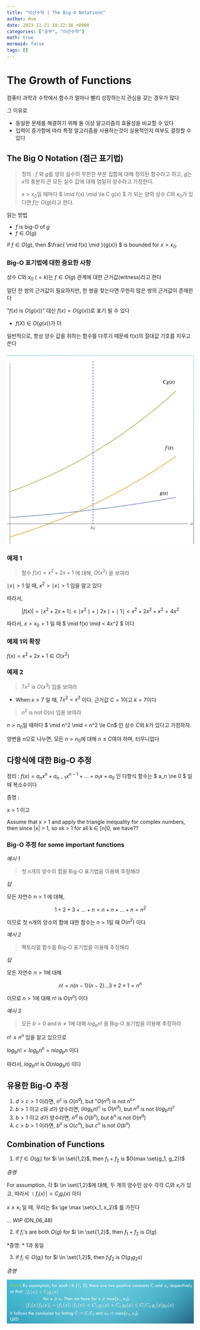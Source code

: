 ```yaml
---
title: "이산수학 | The Big-O Notationn"
author: Hve
date: 2023-11-21 10:22:38 +0900
categories: ["공부", "이산수학"]
math: true
mermaid: false
tags: []
---
```


# The Growth of Functions

컴퓨터 과학과 수학에서 함수가 얼마나 빨리 성장하는지 관심을 갖는 경우가 많다

그 이유로

- 동일한 문제를 해결하기 위해 둘 이상 알고리즘의 효율성을 비교할 수 있다
- 입력이 증가함에 따라 특정 알고리즘을 사용하는것이 실용적인지 여부도 결정할 수 있다

## The Big O Notation (점근 표기법)

> 정의 : $f$ 와 $g$를 양의 실수의 무한한 부분 집합에 대해 정의된 함수라고 하고, $g$는 $x$의 충분히 큰 모든 실수 값에 대해 엄밀히 양수라고 가정한다.
>
> $x > x_0$일 때마다 $ \mid f(x) \mid \le C g(x) $ 가 되는 양의 상수 $C$와 $x_0$가 있다면 $f$는 $O(g)$라고 한다.

읽는 방법

- $f$ is big-O of $g$
- $f \in O(g)$

if $f \in O(g)$, then $\frac{ \mid f(x) \mid }{g(x)} $ is bounded for $x > x_0$.

### Big-O 표기법에 대한 중요한 사항

상수 $C$와 $x_0$ ($=k$)는 $f \in O(g)$ 관계에 대한 근거값(witness)라고 한다

일단 한 쌍의 근거값이 필요하지만, 한 쌍을 찾는다면 무한히 많은 쌍의 근거값이 존재한다

"$f(x)$ is $O(g(x))$" 대신 $f(x) = O(g(x))$로 표기 될 수 있다

- $f(X) \in O(g(x))$가 더

일반적으로, 항상 양수 값을 취하는 함수를 다루기 때문에 f(x)의 절대값 기호를 지우고 쓴다

### 

![fwi](/assets/img/discretemath/dm_17_0.png)

### 예제 1

> 함수 $f(x) = x^2 + 2x + 1$ 에 대해, $O(x^2)$ 을 보여라

$\mid x \mid  > 1$ 일 때, $x^2 > \mid x \mid  > 1$ 임을 알고 있다

따라서,

$$ |f(x)| = \mid x^2 + 2x + 1 \mid \le \mid x^2 \mid +  \mid 2x \mid  +  \mid 1 \mid  < x^2 + 2x^2 + x^2 = 4x^2 $$

따라서, $x > x_0 = 1$ 일 때 $ \mid f(x) \mid  < 4x^2 $ 이다

### 예제 1의 확장

$f(x) = x^2 + 2x + 1 \in O(x^2)$


### 예제 2

> $7x^2$ is $O(x^3)$ 임을 보여라

- When $x > 7$ 일 때, $7x^2 < x^3$ 이다. 근거값 $C = 1$이고 $k = 7$이다

> $n^2$ is not $O(n)$ 임을 보여라

$n > n_0$일 때마다 $ \mid n^2 \mid  = n^2 \le Cn$ 인 상수 $C$와 $k$가 있다고 가정하자.

양변을 $n$으로 나누면, 모든 $n > n_0$에 대해 $n \le C$여야 하며, 터무니없다

## 다항식에 대한 Big-O 추정

정리 : $f(x) = a_n x^n + a_{n-1} x^{n-1} + ... + a_1x + a_0$ 인 다항식 함수는 $ a_n \ne 0 $ 일 때 복소수이다

증명 :

$x > 1$ 이고 

Assume that x > 1 and apply the triangle inequality for complex numbers, then since |x| > 1, so xk > 1 for all k ∈ [n]0, we have??


### Big-O 추정 for some important functions

*예시 1*

> 첫 n개의 양수의 합을 Big-O 표기법을 이용해 추정해라

*답*

모든 자연수 $n > 1$ 에 대해,

$$ 1 + 2 + 3 + ... + n < n + n + ... + n = n^2 $$

이므로 첫 n개의 양수의 합에 대한 함수는 $n > 1$일 때 $O(n^2)$ 이다


*예시 2*

> 펙토리얼 함수를 Big-O 표기법을 이용해 추정해라

*답*

모든 자연수 $n > 1$에 대해

$$n! = n (n-1) (n-2) ... 3 \times 2 \times 1 = n^n$$

이므로 $n > 1$에 대해 $n!$ is $O(n^n)$ 이다

*예시 3*

> 모든 $b > 0 \text{ and } b \ne 1$에 대해 $log_bn!$ 을 Big-O 표기법을 이용해 추정하라

$n! \le n^n$ 임을 알고 있으므로

$log_bn! = log_bn^n = n log_b n$ 이다
 
따라서, $log_bn!$ is $O(n log_bn)$ 이다

## 유용한 Big-O 추정

1. $d > c> 1$ 이라면, $n^c$ is $O(n^d)$, but "$O(n^d)$ is not $n^c$"
2. $b > 1$ 이고 $c$와 $d$가 양수라면, $(log_bn)^c$ is $O(n^d)$, but $n^d$ is not $(log_bn)^c$
3. $b > 1$ 이고 $d$가 양수라면, $n^d$ is $O(b^n)$, but $b^n$ is not $O(n^d)$
4. $c > b > 1$ 이라면, $b^n$ is $O(c^n)$, but $c^n$ is not $O(b^n)$

## Combination of Functions

1. if $f \in O(g_i)$ for $i \in \set{1,2}$, then $f_1 + f_2$ is $O(max \set{g_1, g_2})$

*증명*

For assumption, 각 $i \in \set{1,2}$에 대해, 두 개의 양수인 상수 각각 $C_i$와 $x_i$가 있고, 따라서 $\mid f_i(x) \mid < C_i g_i(x)$ 이다


$x \ge x_i$ 일 때, 우리는 $x \ge \max \set{x_1, x_2}$ 를 가진다

... *WIP* (DN_06_48)

2. if $f_i$'s are both $O(g)$ for $i \in \set{1,2}$, then $f_1 + f_2$ is $O(g)$

*증명: * 1과 동일

3. if $f_i \in O(g_i)$ for $i \in \set{1,2}$, then $f_1 f_2$ is $O(g_1 g_2s)$

*증명*

![alt](/assets/img/discretemath/dm_17_1.png)
